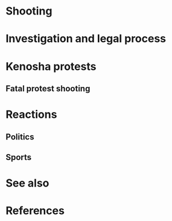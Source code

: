 # 
# Shooting
# Investigation and legal process
# Kenosha protests
## Fatal protest shooting
# Reactions
## Politics
## Sports
# See also
# References